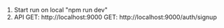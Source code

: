 1. Start run on local "npm run dev"
2. API
GET: http://localhost:9000
GET: http://localhost:9000/auth/signup